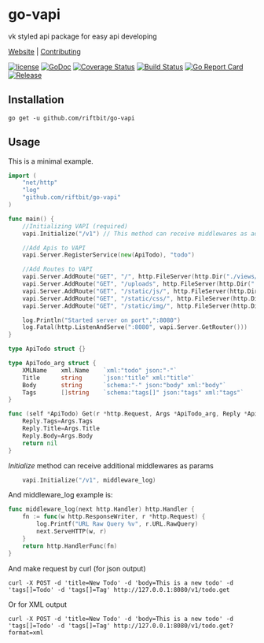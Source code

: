 # go-vapi
vk styled api package for easy api developing

[Website](https://www.riftbit.com) | [Contributing](https://www.riftbit.com/How-to-Contribute)

[![license](https://img.shields.io/github/license/riftbit/go-vapi.svg)](LICENSE)
[![GoDoc](http://img.shields.io/badge/go-documentation-blue.svg?style=flat-square)](https://godoc.org/github.com/riftbit/go-vapi)
[![Coverage Status](https://coveralls.io/repos/github/riftbit/go-vapi/badge.svg?branch=master)](https://coveralls.io/github/riftbit/go-vapi?branch=master)
[![Build Status](https://travis-ci.org/riftbit/go-vapi.svg?branch=master)](https://travis-ci.org/riftbit/go-vapi)
[![Go Report Card](https://goreportcard.com/badge/github.com/riftbit/go-vapi)](https://goreportcard.com/report/github.com/riftbit/go-vapi)
[![Release](https://img.shields.io/badge/release-v1.0.0-blue.svg?style=flat)](https://github.com/riftbit/go-vapi/releases)

## Installation

```
go get -u github.com/riftbit/go-vapi
```

## Usage
This is a minimal example.

```go
import (
	"net/http"
	"log"
	"github.com/riftbit/go-vapi"
)

func main() {
	//Initializing VAPI (required)
	vapi.Initialize("/v1") // This method can receive middlewares as additional params

	//Add Apis to VAPI
	vapi.Server.RegisterService(new(ApiTodo), "todo")

	//Add Routes to VAPI
	vapi.Server.AddRoute("GET", "/", http.FileServer(http.Dir("./views/")))
	vapi.Server.AddRoute("GET", "/uploads", http.FileServer(http.Dir("./uploads/")))
	vapi.Server.AddRoute("GET", "/static/js/", http.FileServer(http.Dir("./static/js/")))
	vapi.Server.AddRoute("GET", "/static/css/", http.FileServer(http.Dir("./static/css/")))
	vapi.Server.AddRoute("GET", "/static/img/", http.FileServer(http.Dir("./static/img/")))

	log.Println("Started server on port",":8080")
	log.Fatal(http.ListenAndServe(":8080", vapi.Server.GetRouter()))
}

type ApiTodo struct {}

type ApiTodo_arg struct {
	XMLName    xml.Name    `xml:"todo" json:"-"`
	Title      string      `json:"title" xml:"title"`
	Body       string      `schema:"-" json:"body" xml:"body"`
	Tags       []string    `schema:"tags[]" json:"tags" xml:"tags"`
}

func (self *ApiTodo) Get(r *http.Request, Args *ApiTodo_arg, Reply *ApiTodo_arg) error {
	Reply.Tags=Args.Tags
	Reply.Title=Args.Title
	Reply.Body=Args.Body
	return nil
}

```

*Initialize* method can receive additional middlewares as params

```go
    vapi.Initialize("/v1", middleware_log)
```

And middleware_log example is:

```go
func middleware_log(next http.Handler) http.Handler {
	fn := func(w http.ResponseWriter, r *http.Request) {
		log.Printf("URL Raw Query %v", r.URL.RawQuery)
		next.ServeHTTP(w, r)
	}
	return http.HandlerFunc(fn)
}
```

And make request by curl (for json output)

```
curl -X POST -d 'title=New Todo' -d 'body=This is a new todo' -d 'tags[]=Todo' -d 'tags[]=Tag' http://127.0.0.1:8080/v1/todo.get
```

Or for XML output

```
curl -X POST -d 'title=New Todo' -d 'body=This is a new todo' -d 'tags[]=Todo' -d 'tags[]=Tag' http://127.0.0.1:8080/v1/todo.get?format=xml
```